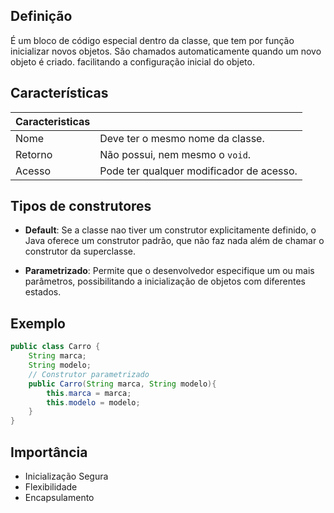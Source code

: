 ## Definição

É um bloco de código especial dentro da classe, que tem por função inicializar novos objetos. São chamados automaticamente quando um novo objeto é criado. facilitando a configuração inicial do objeto.

## Características

| Caracteristicas |                                          |
| --------------- | ---------------------------------------- |
| Nome            | Deve ter o mesmo nome da classe.         |
| Retorno         | Não possui, nem mesmo o `void`.          |
| Acesso          | Pode ter qualquer modificador de acesso. |
## Tipos de construtores

- **Default**: Se a classe nao tiver um construtor explicitamente definido, o Java oferece um construtor padrão, que não faz nada além de chamar o construtor da superclasse.

- **Parametrizado**: Permite que o desenvolvedor especifique um ou mais parâmetros, possibilitando a inicialização de objetos com diferentes estados.

## Exemplo

```java
public class Carro {
	String marca;
	String modelo;
	// Construtor parametrizado
	public Carro(String marca, String modelo){
		this.marca = marca;
		this.modelo = modelo;
	}
}
```


## Importância

- Inicialização Segura
- Flexibilidade
- Encapsulamento